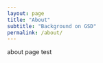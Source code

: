 ```yaml
---
layout: page
title: "About"
subtitle: "Background on GSD"
permalink: /about/
---
```


about page
test
